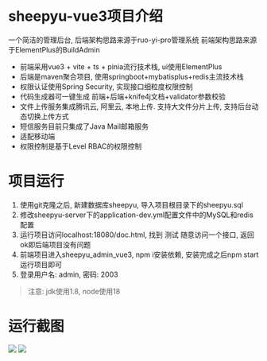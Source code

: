# sheepyu-vue3项目介绍

一个简洁的管理后台, 后端架构思路来源于ruo-yi-pro管理系统
前端架构思路来源于ElementPlus的BuildAdmin

- 前端采用vue3 + vite + ts + pinia流行技术栈, ui使用ElementPlus
- 后端是maven聚合项目, 使用springboot+mybatisplus+redis主流技术栈
- 权限认证使用Spring Security, 实现接口细粒度权限控制
- 代码生成器可一键生成 前端+后端+knife4j文档+validator参数校验
- 文件上传服务集成腾讯云, 阿里云, 本地上传. 支持大文件分片上传, 支持后台动态切换上传方式
- 短信服务目前只集成了Java Mail邮箱服务
- 适配移动端
- 权限控制是基于Level RBAC的权限控制

# 项目运行

1. 使用git克隆之后, 新建数据库sheepyu, 导入项目根目录下的sheepyu.sql
2. 修改sheepyu-server下的application-dev.yml配置文件中的MySQL和redis配置
3. 运行项目访问localhost:18080/doc.html, 找到 测试 随意访问一个接口, 返回ok即后端项目没有问题
4. 前端项目进入sheepyu_admin_vue3, npm i安装依赖, 安装完成之后npm start运行项目即可
5. 登录用户名: admin, 密码: 2003

> 注意: jdk使用1.8, node使用18


# 运行截图
![](https://s3.bmp.ovh/imgs/2023/02/23/8ec772dc333ee187.png)
![](https://s3.bmp.ovh/imgs/2023/02/23/304ea8512c2e53ca.png)
